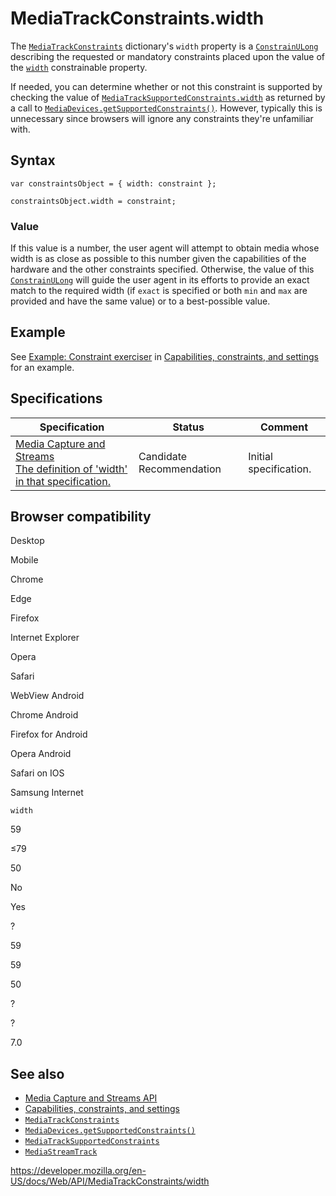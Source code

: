MediaTrackConstraints.width
===========================

The [`MediaTrackConstraints`](../mediatrackconstraints) dictionary's `width` property is a [`ConstrainULong`](../constrainulong) describing the requested or mandatory constraints placed upon the value of the [`width`](../mediatracksettings/width) constrainable property.

If needed, you can determine whether or not this constraint is supported by checking the value of [`MediaTrackSupportedConstraints.width`](../mediatracksupportedconstraints/width) as returned by a call to [`MediaDevices.getSupportedConstraints()`](../mediadevices/getsupportedconstraints). However, typically this is unnecessary since browsers will ignore any constraints they're unfamiliar with.

Syntax
------

    var constraintsObject = { width: constraint };

    constraintsObject.width = constraint;

### Value

If this value is a number, the user agent will attempt to obtain media whose width is as close as possible to this number given the capabilities of the hardware and the other constraints specified. Otherwise, the value of this [`ConstrainULong`](../constrainulong) will guide the user agent in its efforts to provide an exact match to the required width (if `exact` is specified or both `min` and `max` are provided and have the same value) or to a best-possible value.

Example
-------

See [Example: Constraint exerciser](#) in [Capabilities, constraints, and settings](../media_streams_api/constraints) for an example.

Specifications
--------------

<table><thead><tr class="header"><th>Specification</th><th>Status</th><th>Comment</th></tr></thead><tbody><tr class="odd"><td><a href="https://w3c.github.io/mediacapture-main/#dom-mediatrackconstraintset-width">Media Capture and Streams<br />
<span class="small">The definition of 'width' in that specification.</span></a></td><td><span class="spec-cr">Candidate Recommendation</span></td><td>Initial specification.</td></tr></tbody></table>

Browser compatibility
---------------------

Desktop

Mobile

Chrome

Edge

Firefox

Internet Explorer

Opera

Safari

WebView Android

Chrome Android

Firefox for Android

Opera Android

Safari on IOS

Samsung Internet

`width`

59

≤79

50

No

Yes

?

59

59

50

?

?

7.0

See also
--------

-   [Media Capture and Streams API](../media_streams_api)
-   [Capabilities, constraints, and settings](../media_streams_api/constraints)
-   [`MediaTrackConstraints`](../mediatrackconstraints)
-   [`MediaDevices.getSupportedConstraints()`](../mediadevices/getsupportedconstraints)
-   [`MediaTrackSupportedConstraints`](../mediatracksupportedconstraints)
-   [`MediaStreamTrack`](../mediastreamtrack)

<a href="https://developer.mozilla.org/en-US/docs/Web/API/MediaTrackConstraints/width" class="_attribution-link">https://developer.mozilla.org/en-US/docs/Web/API/MediaTrackConstraints/width</a>
